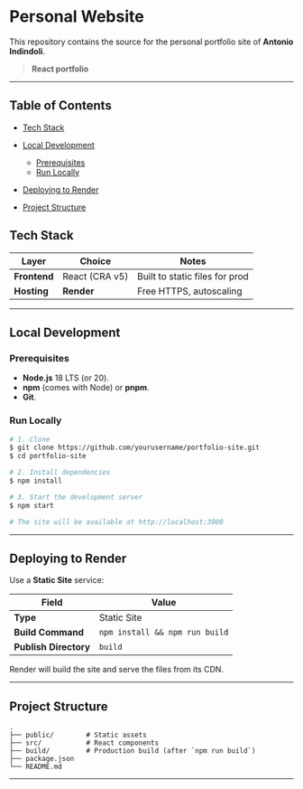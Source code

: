 # Personal Website

This repository contains the source for the personal portfolio site of **Antonio Indindoli**.

> **React portfolio**

---

## Table of Contents

* [Tech Stack](#tech-stack)
* [Local Development](#local-development)

  * [Prerequisites](#prerequisites)
  * [Run Locally](#run-locally)
* [Deploying to Render](#-deploying-to-render)
* [Project Structure](#project-structure)

## Tech Stack

| Layer | Choice | Notes |
| ----------- | --------------- | ------------------------------ |
| **Frontend** | React (CRA v5) | Built to static files for prod |
| **Hosting** | **Render** | Free HTTPS, autoscaling |


---

## Local Development

### Prerequisites

* **Node.js** 18 LTS (or 20).
* **npm** (comes with Node) or **pnpm**.
* **Git**.

### Run Locally

```bash
# 1. Clone
$ git clone https://github.com/yourusername/portfolio-site.git
$ cd portfolio-site

# 2. Install dependencies
$ npm install

# 3. Start the development server
$ npm start

# The site will be available at http://localhost:3000
```

---

## Deploying to Render

Use a **Static Site** service:

| Field             | Value                          |
| ----------------- | ------------------------------ |
| **Type**          | Static Site                    |
| **Build Command** | `npm install && npm run build` |
| **Publish Directory** | `build`                    |

Render will build the site and serve the files from its CDN.

---
## Project Structure

```
.
├── public/        # Static assets
├── src/           # React components
├── build/         # Production build (after `npm run build`)
├── package.json
└── README.md
```

---


